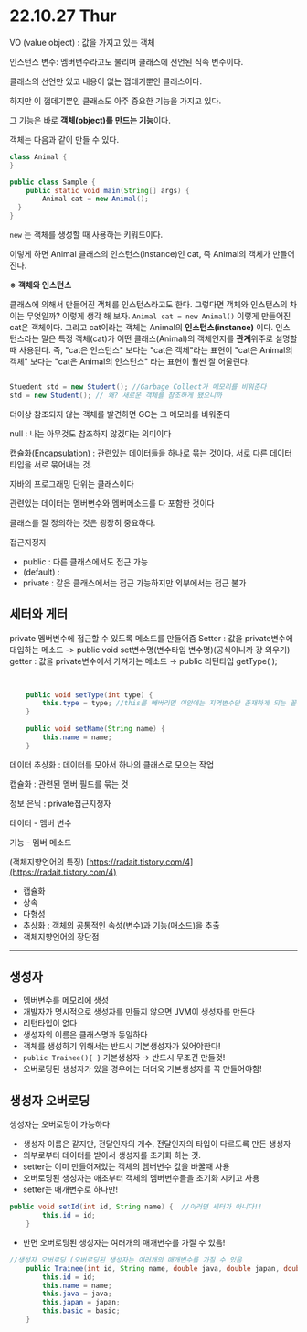 # 22.10.27 Thur 

VO (value object) : 값을 가지고 있는 객체

인스턴스 변수: 멤버변수라고도 불리며 클래스에 선언된 직속 변수이다.

클래스의 선언만 있고 내용이 없는 껍데기뿐인 클래스이다. 

하지만 이 껍데기뿐인 클래스도 아주 중요한 기능을 가지고 있다. 

그 기능은 바로 **객체(object)를 만드는 기능**이다.

객체는 다음과 같이 만들 수 있다.

```java
class Animal {
}

public class Sample {
	public static void main(String[] args) {
		Animal cat = new Animal();
  }
}

```

`new` 는 객체를 생성할 때 사용하는 키워드이다. 

이렇게 하면 Animal 클래스의 인스턴스(instance)인 cat, 즉 Animal의 객체가 만들어진다.

**※ 객체와 인스턴스**

클래스에 의해서 만들어진 객체를 인스턴스라고도 한다. 그렇다면 객체와 인스턴스의 차이는 무엇일까? 이렇게 생각 해 보자. `Animal cat = new Animal()` 이렇게 만들어진 cat은 객체이다. 그리고 cat이라는 객체는 Animal의 **인스턴스(instance)** 이다. 인스턴스라는 말은 특정 객체(cat)가 어떤 클래스(Animal)의 객체인지를 **관계**위주로 설명할 때 사용된다. 즉, "cat은 인스턴스" 보다는 "cat은 객체"라는 표현이 "cat은 Animal의 객체" 보다는 "cat은 Animal의 인스턴스" 라는 표현이 훨씬 잘 어울린다.

```java

Stuedent std = new Student(); //Garbage Collect가 메모리를 비워준다
std = new Student(); // 왜? 새로운 객체를 참조하게 됐으니까
```

더이상 참조되지 않는 객체를 발견하면 GC는 그 메모리를 비워준다

null : 나는 아무것도 참조하지 않겠다는 의미이다

캡슐화(Encapsulation) : 관련있는 데이터들을 하나로 묶는 것이다. 서로 다른 데이터 타입을 서로 묶어내는 것.

자바의 프로그래밍 단위는 클래스이다

관련있는 데이터는 멤버변수와 멤버메소드를 다 포함한 것이다

클래스를 잘 정의하는 것은 굉장히 중요하다.

접근지정자

- public : 다른 클래스에서도 접근 가능
- (default) :
- private : 같은 클래스에서는 접근 가능하지만 외부에서는 접근 불가

## 세터와 게터

private 멤버변수에 접근할 수 있도록 메소드를 만들어줌
Setter : 값을 private변수에 대입하는 메소드 -> public void set변수명(변수타입 변수명)(공식이니까 걍 외우기)
getter : 값을 private변수에서 가져가는 메소드 → public 리턴타입 getType( );

```java

	
	public void setType(int type) {
		this.type = type; //this를 빼버리면 이안에는 지역변수만 존재하게 되는 꼴이된다
	}
	
	public void setName(String name) {
		this.name = name;
	}
```

데이터 추상화 : 데이터를 모아서 하나의 클래스로 모으는 작업

캡슐화 : 관련된 멤버 필드를 묶는 것

정보 은닉 : private접근지정자

데이터 - 멤버 변수

기능 - 멤버 메소드

(객체지향언어의 특징) [https://radait.tistory.com/4](https://radait.tistory.com/4) 

- 캡슐화
- 상속
- 다형성
- 추상화 : 객체의 공통적인 속성(변수)과 기능(매소드)을 추출
- 객체지향언어의 장단점

---

## 생성자

- 멤버변수를 메모리에 생성
- 개발자가 명시적으로 생성자를 만들지 않으면 JVM이 생성자를 만든다
- 리턴타입이 없다
- 생성자의 이름은 클래스명과 동일하다
- 객체를 생성하기 위해서는 반드시 기본생성자가 있어야한다!
- `public Trainee(){ }` 기본생성자 → 반드시 무조건 만들것!
- 오버로딩된 생성자가 있을 경우에는 더더욱 기본생성자를 꼭 만들어야함!

## 생성자 오버로딩

생성자는 오버로딩이 가능하다

- 생성자 이름은 같지만, 전달인자의 개수, 전달인자의 타입이 다르도록 만든 생성자
- 외부로부터 데이터를 받아서 생성자를 초기화 하는 것.
- setter는 이미 만들어져있는 객체의 멤버변수 값을 바꿀때 사용
- 오버로딩된 생성자는 애초부터 객체의 멤버변수들을 초기화 시키고 사용
- setter는 매개변수로 하나만!

```java
public void setId(int id, String name) {  //이러면 세터가 아니다!!
		this.id = id;
	}
```

- 반면 오버로딩된 생성자는 여러개의 매개변수를 가질 수 있음!

```java
//생성자 오버로딩 (오버로딩된 생성자는 여러개의 매개변수를 가질 수 있음
	public Trainee(int id, String name, double java, double japan, double basic) {
		this.id = id;
		this.name = name;
		this.java = java;
		this.japan = japan;
		this.basic = basic;
	}
```

